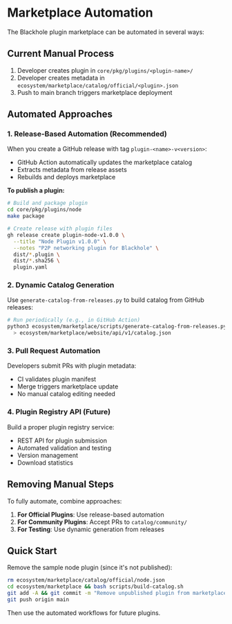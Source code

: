 # Marketplace Automation

The Blackhole plugin marketplace can be automated in several ways:

## Current Manual Process

1. Developer creates plugin in `core/pkg/plugins/<plugin-name>/`
2. Developer creates metadata in `ecosystem/marketplace/catalog/official/<plugin>.json`
3. Push to main branch triggers marketplace deployment

## Automated Approaches

### 1. Release-Based Automation (Recommended)

When you create a GitHub release with tag `plugin-<name>-v<version>`:
- GitHub Action automatically updates the marketplace catalog
- Extracts metadata from release assets
- Rebuilds and deploys marketplace

**To publish a plugin:**
```bash
# Build and package plugin
cd core/pkg/plugins/node
make package

# Create release with plugin files
gh release create plugin-node-v1.0.0 \
  --title "Node Plugin v1.0.0" \
  --notes "P2P networking plugin for Blackhole" \
  dist/*.plugin \
  dist/*.sha256 \
  plugin.yaml
```

### 2. Dynamic Catalog Generation

Use `generate-catalog-from-releases.py` to build catalog from GitHub releases:
```bash
# Run periodically (e.g., in GitHub Action)
python3 ecosystem/marketplace/scripts/generate-catalog-from-releases.py \
  > ecosystem/marketplace/website/api/v1/catalog.json
```

### 3. Pull Request Automation

Developers submit PRs with plugin metadata:
- CI validates plugin manifest
- Merge triggers marketplace update
- No manual catalog editing needed

### 4. Plugin Registry API (Future)

Build a proper plugin registry service:
- REST API for plugin submission
- Automated validation and testing
- Version management
- Download statistics

## Removing Manual Steps

To fully automate, combine approaches:

1. **For Official Plugins**: Use release-based automation
2. **For Community Plugins**: Accept PRs to `catalog/community/`
3. **For Testing**: Use dynamic generation from releases

## Quick Start

Remove the sample node plugin (since it's not published):
```bash
rm ecosystem/marketplace/catalog/official/node.json
cd ecosystem/marketplace && bash scripts/build-catalog.sh
git add -A && git commit -m "Remove unpublished plugin from marketplace"
git push origin main
```

Then use the automated workflows for future plugins.